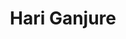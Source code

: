 ---
title: "Hari Ganjure"
# page title background image
bg_image: "exampleSite/static/images/backgrounds/page-title.jpg"
# meta description
description : "Software Engineer, works at IBM. 
Bachloer in Information Technolgy from MIT Pune.
Diploma in computer Technology From Goverenment Polytechnic Solapur."
email: "hbganjure@gmail.com"
# portrait
image: "images/prof-pic.jpg"
social:
  - icon : "ti-facebook" # themify icon pack : https://themify.me/themify-icons
    link : "Hari Ganjure"
  - icon : "ti-twitter-alt" # themify icon pack : https://themify.me/themify-icons
    link : "Hari Ganjure"
  - icon : "ti-github" # themify icon pack : https://themify.me/themify-icons
    link : "Hari Ganjure "
---